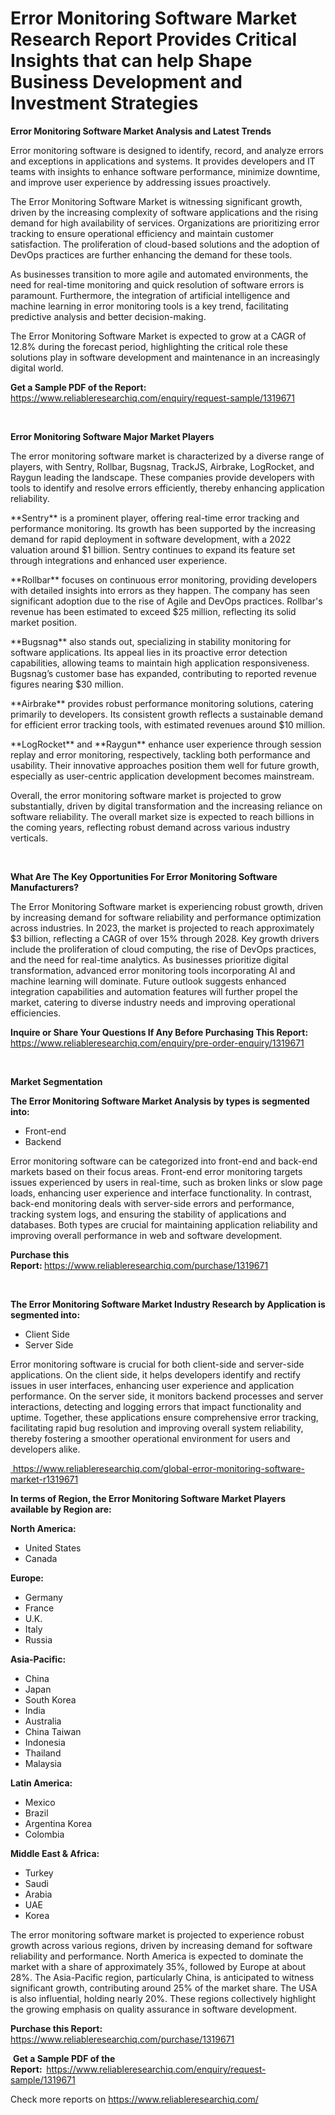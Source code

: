 <p><h1>Error Monitoring Software Market Research Report Provides Critical Insights that can help Shape Business Development and Investment Strategies</h1></p><p><strong>Error Monitoring Software Market Analysis and Latest Trends</strong></p>
<p><p>Error monitoring software is designed to identify, record, and analyze errors and exceptions in applications and systems. It provides developers and IT teams with insights to enhance software performance, minimize downtime, and improve user experience by addressing issues proactively.</p><p>The Error Monitoring Software Market is witnessing significant growth, driven by the increasing complexity of software applications and the rising demand for high availability of services. Organizations are prioritizing error tracking to ensure operational efficiency and maintain customer satisfaction. The proliferation of cloud-based solutions and the adoption of DevOps practices are further enhancing the demand for these tools.</p><p>As businesses transition to more agile and automated environments, the need for real-time monitoring and quick resolution of software errors is paramount. Furthermore, the integration of artificial intelligence and machine learning in error monitoring tools is a key trend, facilitating predictive analysis and better decision-making.</p><p>The Error Monitoring Software Market is expected to grow at a CAGR of 12.8% during the forecast period, highlighting the critical role these solutions play in software development and maintenance in an increasingly digital world.</p></p>
<p><strong>Get a Sample PDF of the Report:&nbsp;</strong> <a href="https://www.reliableresearchiq.com/enquiry/request-sample/1319671?utm_campaign=2713&utm_medium=2&utm_source=Github&utm_content=ia&utm_term=29032025&utm_id=error-monitoring-software">https://www.reliableresearchiq.com/enquiry/request-sample/1319671</a></p>
<p>&nbsp;</p>
<p><strong>Error Monitoring Software Major Market Players</strong></p>
<p><p>The error monitoring software market is characterized by a diverse range of players, with Sentry, Rollbar, Bugsnag, TrackJS, Airbrake, LogRocket, and Raygun leading the landscape. These companies provide developers with tools to identify and resolve errors efficiently, thereby enhancing application reliability.</p><p>**Sentry** is a prominent player, offering real-time error tracking and performance monitoring. Its growth has been supported by the increasing demand for rapid deployment in software development, with a 2022 valuation around $1 billion. Sentry continues to expand its feature set through integrations and enhanced user experience.</p><p>**Rollbar** focuses on continuous error monitoring, providing developers with detailed insights into errors as they happen. The company has seen significant adoption due to the rise of Agile and DevOps practices. Rollbar's revenue has been estimated to exceed $25 million, reflecting its solid market position.</p><p>**Bugsnag** also stands out, specializing in stability monitoring for software applications. Its appeal lies in its proactive error detection capabilities, allowing teams to maintain high application responsiveness. Bugsnag’s customer base has expanded, contributing to reported revenue figures nearing $30 million.</p><p>**Airbrake** provides robust performance monitoring solutions, catering primarily to developers. Its consistent growth reflects a sustainable demand for efficient error tracking tools, with estimated revenues around $10 million.</p><p>**LogRocket** and **Raygun** enhance user experience through session replay and error monitoring, respectively, tackling both performance and usability. Their innovative approaches position them well for future growth, especially as user-centric application development becomes mainstream.</p><p>Overall, the error monitoring software market is projected to grow substantially, driven by digital transformation and the increasing reliance on software reliability. The overall market size is expected to reach billions in the coming years, reflecting robust demand across various industry verticals.</p></p>
<p>&nbsp;</p>
<p><strong>What Are The Key Opportunities For Error Monitoring Software Manufacturers?</strong></p>
<p><p>The Error Monitoring Software market is experiencing robust growth, driven by increasing demand for software reliability and performance optimization across industries. In 2023, the market is projected to reach approximately $3 billion, reflecting a CAGR of over 15% through 2028. Key growth drivers include the proliferation of cloud computing, the rise of DevOps practices, and the need for real-time analytics. As businesses prioritize digital transformation, advanced error monitoring tools incorporating AI and machine learning will dominate. Future outlook suggests enhanced integration capabilities and automation features will further propel the market, catering to diverse industry needs and improving operational efficiencies.</p></p>
<p><strong>Inquire or Share Your Questions If Any Before Purchasing This Report:</strong> <a href="https://www.reliableresearchiq.com/enquiry/pre-order-enquiry/1319671?utm_campaign=2713&utm_medium=2&utm_source=Github&utm_content=ia&utm_term=29032025&utm_id=error-monitoring-software">https://www.reliableresearchiq.com/enquiry/pre-order-enquiry/1319671</a></p>
<p>&nbsp;</p>
<p><strong>Market Segmentation</strong></p>
<p><strong>The Error Monitoring Software Market Analysis by types is segmented into:</strong></p>
<p><ul><li>Front-end</li><li>Backend</li></ul></p>
<p><p>Error monitoring software can be categorized into front-end and back-end markets based on their focus areas. Front-end error monitoring targets issues experienced by users in real-time, such as broken links or slow page loads, enhancing user experience and interface functionality. In contrast, back-end monitoring deals with server-side errors and performance, tracking system logs, and ensuring the stability of applications and databases. Both types are crucial for maintaining application reliability and improving overall performance in web and software development.</p></p>
<p><strong>Purchase this Report:&nbsp;</strong><a href="https://www.reliableresearchiq.com/purchase/1319671?utm_campaign=2713&utm_medium=2&utm_source=Github&utm_content=ia&utm_term=29032025&utm_id=error-monitoring-software">https://www.reliableresearchiq.com/purchase/1319671</a></p>
<p>&nbsp;</p>
<p><strong>The Error Monitoring Software Market Industry Research by Application is segmented into:</strong></p>
<p><ul><li>Client Side</li><li>Server Side</li></ul></p>
<p><p>Error monitoring software is crucial for both client-side and server-side applications. On the client side, it helps developers identify and rectify issues in user interfaces, enhancing user experience and application performance. On the server side, it monitors backend processes and server interactions, detecting and logging errors that impact functionality and uptime. Together, these applications ensure comprehensive error tracking, facilitating rapid bug resolution and improving overall system reliability, thereby fostering a smoother operational environment for users and developers alike.</p></p>
<p><a href="https://www.reliableresearchiq.com/global-error-monitoring-software-market-r1319671?utm_campaign=2713&utm_medium=2&utm_source=Github&utm_content=ia&utm_term=29032025&utm_id=error-monitoring-software">&nbsp;https://www.reliableresearchiq.com/global-error-monitoring-software-market-r1319671</a></p>
<p><strong>In terms of Region, the Error Monitoring Software Market Players available by Region are:</strong></p>
<p>
    <p> <strong> North America: </strong>
        <ul>
            <li>United States</li>
            <li>Canada</li>
        </ul>
        </p> 
    <p> <strong> Europe: </strong>
        <ul>
            <li>Germany</li>
            <li>France</li>
            <li>U.K.</li>
            <li>Italy</li>
            <li>Russia</li>
        </ul>
        </p> 
    <p> <strong> Asia-Pacific: </strong>
        <ul>
            <li>China</li>
            <li>Japan</li>
            <li>South Korea</li>
            <li>India</li>
            <li>Australia</li>
            <li>China Taiwan</li>
            <li>Indonesia</li>
            <li>Thailand</li>
            <li>Malaysia</li>
        </ul>
        </p> 
    <p> <strong> Latin America: </strong>
        <ul>
            <li>Mexico</li>
            <li>Brazil</li>
            <li>Argentina Korea</li>
            <li>Colombia</li>
        </ul>
        </p> 
    <p> <strong> Middle East & Africa: </strong>
        <ul>
            <li>Turkey</li>
            <li>Saudi</li>
            <li>Arabia</li>
            <li>UAE</li>
            <li>Korea</li>
        </ul>
    </p>
    </p>
<p><p>The error monitoring software market is projected to experience robust growth across various regions, driven by increasing demand for software reliability and performance. North America is expected to dominate the market with a share of approximately 35%, followed by Europe at about 28%. The Asia-Pacific region, particularly China, is anticipated to witness significant growth, contributing around 25% of the market share. The USA is also influential, holding nearly 20%. These regions collectively highlight the growing emphasis on quality assurance in software development.</p></p>
<p><strong>Purchase this Report: </strong><a href="https://www.reliableresearchiq.com/purchase/1319671?utm_campaign=2713&utm_medium=2&utm_source=Github&utm_content=ia&utm_term=29032025&utm_id=error-monitoring-software">https://www.reliableresearchiq.com/purchase/1319671</a></p>
<p>&nbsp;<strong>Get a Sample PDF of the Report:&nbsp;&nbsp;</strong><a href="https://www.reliableresearchiq.com/enquiry/request-sample/1319671?utm_campaign=2713&utm_medium=2&utm_source=Github&utm_content=ia&utm_term=29032025&utm_id=error-monitoring-software">https://www.reliableresearchiq.com/enquiry/request-sample/1319671</a></p>
<p><strong></strong></p>
<p>Check more reports on <a href="https://www.reliableresearchiq.com/?utm_campaign=2713&utm_medium=2&utm_source=Github&utm_content=ia&utm_term=29032025&utm_id=error-monitoring-software">https://www.reliableresearchiq.com/</a></p>